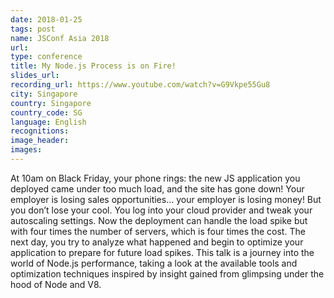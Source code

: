 ```yaml
---
date: 2018-01-25
tags: post
name: JSConf Asia 2018
url: 
type: conference
title: My Node.js Process is on Fire!
slides_url:
recording_url: https://www.youtube.com/watch?v=G9Vkpe55Gu8
city: Singapore
country: Singapore
country_code: SG
language: English
recognitions:
image_header:
images:
---
```


At 10am on Black Friday, your phone rings: the new JS application you deployed came under too much load, and the site has gone down!
Your employer is losing sales opportunities... your employer is losing money! But you don’t lose your cool.
You log into your cloud provider and tweak your autoscaling settings. Now the deployment can handle the load spike but with four times
the number of servers, which is four times the cost. The next day, you try to analyze what happened and begin to optimize your application
to prepare for future load spikes. This talk is a journey into the world of Node.js performance, taking a look at the available tools and
optimization techniques inspired by insight gained from glimpsing under the hood of Node and V8.
